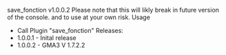 save_fonction v1.0.0.2
Please note that this will likly break in future version of the console. and to use at your own risk.
Usage
* Call Plugin "save_fonction"
Releases:
* 1.0.0.1 - Inital release
* 1.0.0.2 - GMA3 V 1.7.2.2
